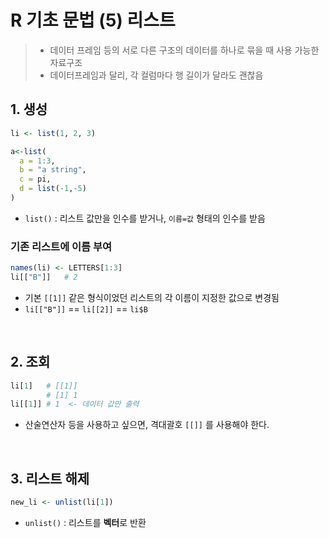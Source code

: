 # R 기초 문법 (5) 리스트

> * 데이터 프레임 등의 서로 다른 구조의 데이터를 하나로 묶을 때 사용 가능한 자료구조
> * 데이터프레임과 달리, 각 컬럼마다 행 길이가 달라도 괜찮음

## 1. 생성

```R
li <- list(1, 2, 3)
```

```R
a<-list(
  a = 1:3,
  b = "a string",
  c = pi,
  d = list(-1,-5)
)
```

* `list()` :  리스트 값만을 인수를 받거나, `이름=값` 형태의 인수를 받음

### 기존 리스트에 이름 부여

```R
names(li) <- LETTERS[1:3]
li[["B"]]   # 2
```

* 기본 `[[1]]` 같은 형식이었던 리스트의 각 이름이 지정한 값으로 변경됨
* `li[["B"]]` == `li[[2]]` == `li$B`

<br>

## 2. 조회

```R
li[1]	# [[1]]
		# [1] 1
li[[1]]	# 1  <- 데이터 값만 출력
```

* 산술연산자 등을 사용하고 싶으면, 격대괄호 `[[]]` 를 사용해야 한다.

<br>

## 3. 리스트 해제

```R
new_li <- unlist(li[1])
```

* `unlist()` :  리스트를 **벡터**로 반환
